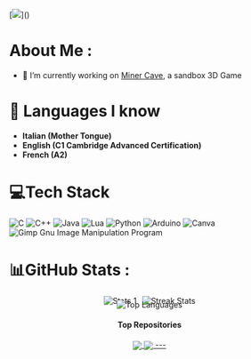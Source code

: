 [![](https://readme-typing-svg.herokuapp.com?font=Fira+Code&duration=2000&pause=500&color=F70000&center=true&vCenter=true&width=435&lines=Welcome+to;Francesco+Maresca's+Github+Profile!)]()
# About Me :
- 🔭 I’m currently working on [Miner Cave](https://github.com/programmerhelloworld/minercave), a sandbox 3D Game

# 💬 **Languages I know**
- **Italian (Mother Tongue)**
- **English (C1 Cambridge Advanced Certification)**
- **French (A2)**



# 💻Tech Stack
![C](https://img.shields.io/badge/c-%2300599C.svg?style=for-the-badge&logo=c&logoColor=white) ![C++](https://img.shields.io/badge/c++-%2300599C.svg?style=for-the-badge&logo=c%2B%2B&logoColor=white) ![Java](https://img.shields.io/badge/java-%23ED8B00.svg?style=for-the-badge&logo=java&logoColor=white) ![Lua](https://img.shields.io/badge/lua-%232C2D72.svg?style=for-the-badge&logo=lua&logoColor=white) ![Python](https://img.shields.io/badge/python-3670A0?style=for-the-badge&logo=python&logoColor=ffdd54) ![Arduino](https://img.shields.io/badge/-Arduino-00979D?style=for-the-badge&logo=Arduino&logoColor=white) ![Canva](https://img.shields.io/badge/Canva-%2300C4CC.svg?style=for-the-badge&logo=Canva&logoColor=white) ![Gimp Gnu Image Manipulation Program](https://img.shields.io/badge/Gimp-657D8B?style=for-the-badge&logo=gimp&logoColor=FFFFFF)
# 📊GitHub Stats :
<div style="text-align: center;">
  <div style="display: flex; justify-content: center; gap: 10px;">
    <img src="https://github-readme-stats.vercel.app/api?username=programmerhelloworld&theme=dark&hide_border=true&include_all_commits=true&count_private=false" alt="Stats 1">
    <img src="https://github-readme-streak-stats.herokuapp.com/?user=programmerhelloworld&theme=dark&hide_border=true" alt="Streak Stats">
  </div>
  <div style="display: flex; justify-content: center; gap: 10px; margin-top: -10px;">
    <img align="center" src="https://github-readme-stats.vercel.app/api/top-langs/?username=programmerhelloworld&theme=dark&hide_border=true&include_all_commits=true&count_private=false&layout=compact" alt="Top Languages">
  </div>

  
#### Top Repositories

<a href="https://github.com/programmerhelloworld/minercave">
  <img align="center" src="https://github-readme-stats.vercel.app/api/pin/?username=programmerhelloworld&repo=minercave&theme=dark"" />
  </a>
<a href="https://github.com/programmerhelloworld/MarescaMathTools">
  <img align="center" src="https://github-readme-stats.vercel.app/api/pin/?username=programmerhelloworld&repo=marescamathtools&theme=dark" />
---
